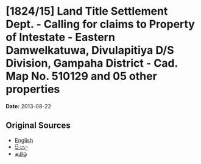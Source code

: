 # [1824/15] Land Title Settlement Dept. - Calling for claims to Property of Intestate - Eastern Damwelkatuwa, Divulapitiya D/S Division, Gampaha District - Cad. Map No. 510129 and 05 other properties

**Date:** 2013-08-22

## Original Sources

- [English](https://documents.gov.lk/view/extra-gazettes/2013/8/1824-15_E.pdf)
- [සිංහල](https://documents.gov.lk/view/extra-gazettes/2013/8/1824-15_S.pdf)
- [தமிழ்](https://documents.gov.lk/view/extra-gazettes/2013/8/1824-15_T.pdf)
